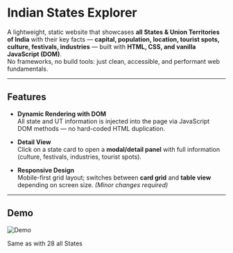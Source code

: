 # Indian States Explorer

A lightweight, static website that showcases **all States & Union Territories of India** with their key facts — **capital, population, location, tourist spots, culture, festivals, industries** — built with **HTML, CSS, and vanilla JavaScript (DOM)**.  
No frameworks, no build tools: just clean, accessible, and performant web fundamentals.

---

## Features

- **Dynamic Rendering with DOM**  
  All state and UT information is injected into the page via JavaScript DOM methods — no hard-coded HTML duplication.  

- **Detail View**  
  Click on a state card to open a **modal/detail panel** with full information (culture, festivals, industries, tourist spots).  

- **Responsive Design**  
  Mobile-first grid layout; switches between **card grid** and **table view** depending on screen size. *(Minor changes required)*  

---

##  Demo

![Demo](state_of_india_clip1.gif)


Same as with 28 all States
